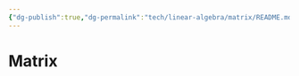 ```yaml
---
{"dg-publish":true,"dg-permalink":"tech/linear-algebra/matrix/README.md","permalink":"/tech/linear-algebra/matrix/README.md/"}
---
```



# Matrix